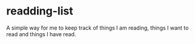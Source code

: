 # readding-list
A simple way for me to keep track of things I am reading, things I want to read and things I have read.
